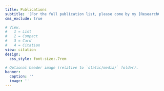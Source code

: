 ```yaml
---
title: Publications
subtitle: '(For the full publication list, please come by my [ResearchGate](https://www.kcl.ac.uk/people/daoping-wang))'
cms_exclude: true

# View.
#   1 = List
#   2 = Compact
#   3 = Card
#   4 = Citation
view: citation
design:
  css_style: font-size:.7rem

# Optional header image (relative to `static/media/` folder).
banner:
  caption: ''
  image: ''
---
```

